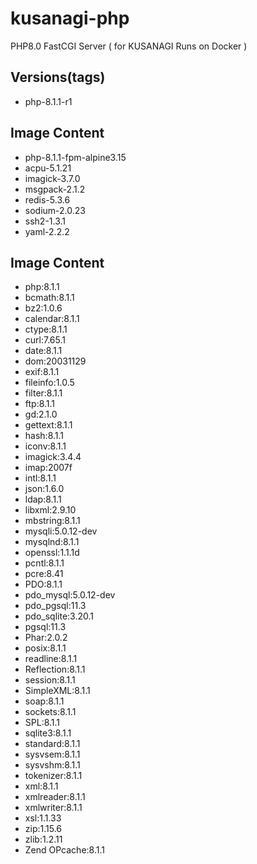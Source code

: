 # kusanagi-php
PHP8.0 FastCGI Server ( for KUSANAGI Runs on Docker )

## Versions(tags)
- php-8.1.1-r1

## Image Content
- php-8.1.1-fpm-alpine3.15
- acpu-5.1.21
- imagick-3.7.0
- msgpack-2.1.2
- redis-5.3.6
- sodium-2.0.23
- ssh2-1.3.1
- yaml-2.2.2

## Image Content
- php:8.1.1
- bcmath:8.1.1
- bz2:1.0.6
- calendar:8.1.1
- ctype:8.1.1
- curl:7.65.1
- date:8.1.1
- dom:20031129
- exif:8.1.1
- fileinfo:1.0.5
- filter:8.1.1
- ftp:8.1.1
- gd:2.1.0
- gettext:8.1.1
- hash:8.1.1
- iconv:8.1.1
- imagick:3.4.4
- imap:2007f
- intl:8.1.1
- json:1.6.0
- ldap:8.1.1
- libxml:2.9.10
- mbstring:8.1.1
- mysqli:5.0.12-dev
- mysqlnd:8.1.1
- openssl:1.1.1d
- pcntl:8.1.1
- pcre:8.41
- PDO:8.1.1
- pdo_mysql:5.0.12-dev
- pdo_pgsql:11.3
- pdo_sqlite:3.20.1
- pgsql:11.3
- Phar:2.0.2
- posix:8.1.1
- readline:8.1.1
- Reflection:8.1.1
- session:8.1.1
- SimpleXML:8.1.1
- soap:8.1.1
- sockets:8.1.1
- SPL:8.1.1
- sqlite3:8.1.1
- standard:8.1.1
- sysvsem:8.1.1
- sysvshm:8.1.1
- tokenizer:8.1.1
- xml:8.1.1
- xmlreader:8.1.1
- xmlwriter:8.1.1
- xsl:1.1.33
- zip:1.15.6
- zlib:1.2.11
- Zend OPcache:8.1.1

